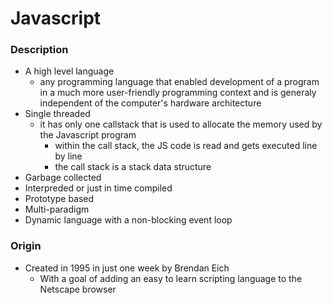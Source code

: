 # Javascript

### Description
- A high level language
    - any programming language that enabled development of a program in a much more user-friendly programming context and is generaly independent of the computer's hardware architecture
- Single threaded
    - it has only one callstack that is used to allocate the memory used by the Javascript program
        - within the call stack, the JS code is read and gets executed line by line
        - the call stack is a stack data structure
- Garbage collected
- Interpreded or just in time compiled 
- Prototype based
- Multi-paradigm
- Dynamic language with a non-blocking event loop


### Origin
- Created in 1995 in just one week by Brendan Eich
    - With a goal of adding an easy to learn scripting language to the Netscape browser




